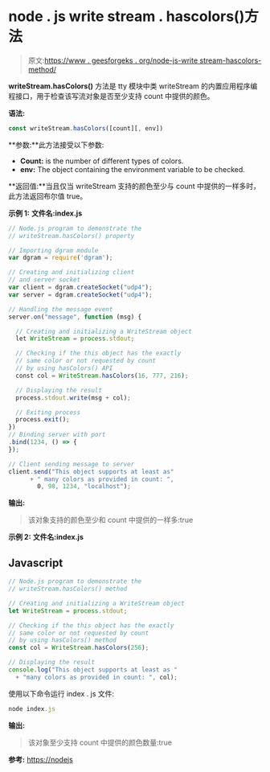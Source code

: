 # node . js write stream . hascolors()方法

> 原文:[https://www . geesforgeks . org/node-js-write stream-hascolors-method/](https://www.geeksforgeeks.org/node-js-writestream-hascolors-method/)

**writeStream.hasColors()** 方法是 tty 模块中类 writeStream 的内置应用程序编程接口，用于检查该写流对象是否至少支持 count 中提供的颜色。

**语法:**

```js
const writeStream.hasColors([count][, env])
```

**参数:**此方法接受以下参数:

*   **Count:** is the number of different types of colors.
*   **env:** The object containing the environment variable to be checked.

**返回值:**当且仅当 writeStream 支持的颜色至少与 count 中提供的一样多时，此方法返回布尔值 true。

**示例 1:** **文件名:index.js**

```js
// Node.js program to demonstrate the
// writeStream.hasColors() property

// Importing dgram module
var dgram = require('dgram');

// Creating and initializing client
// and server socket
var client = dgram.createSocket("udp4");
var server = dgram.createSocket("udp4");

// Handling the message event
server.on("message", function (msg) {

  // Creating and initializing a WriteStream object
  let WriteStream = process.stdout;

  // Checking if the this object has the exactly
  // same color or not requested by count
  // by using hasColors() API
  const col = WriteStream.hasColors(16, 777, 216);

  // Displaying the result
  process.stdout.write(msg + col);

  // Exiting process
  process.exit();
})
// Binding server with port
.bind(1234, () => {
});

// Client sending message to server
client.send("This object supports at least as"
      + " many colors as provided in count: ",
        0, 98, 1234, "localhost");
```

**输出:**

> 该对象支持的颜色至少和 count 中提供的一样多:true

**示例 2:** **文件名:index.js**

## Javascript

```js
// Node.js program to demonstrate the
// writeStream.hasColors() method

// Creating and initializing a WriteStream object
let WriteStream = process.stdout;

// Checking if the this object has the exactly
// same color or not requested by count
// by using hasColors() method
const col = WriteStream.hasColors(256);

// Displaying the result
console.log("This object supports at least as "
  + "many colors as provided in count: ", col);
```

使用以下命令运行 index . js 文件:

```js
node index.js

```

**输出:**

> 该对象至少支持 count 中提供的颜色数量:true

**参考:** [https://nodejs](https://nodejs.org/dist/latest-v12.x/docs/api/tty.html#tty_writestream_hascolors_count_env)